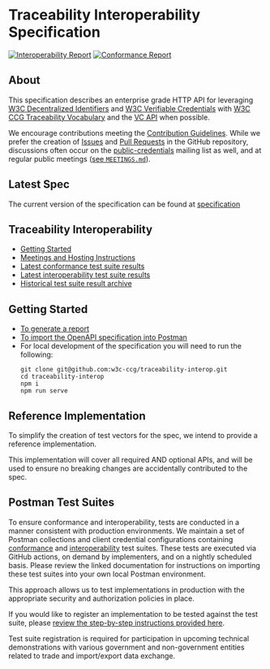 # Traceability Interoperability Specification

[![Interoperability Report](https://github.com/w3c-ccg/traceability-interop/actions/workflows/interoperability-report.yml/badge.svg)](https://github.com/w3c-ccg/traceability-interop/actions/workflows/interoperability-report.yml)
[![Conformance Report](https://github.com/w3c-ccg/traceability-interop/actions/workflows/conformance-run.yml/badge.svg)](https://github.com/w3c-ccg/traceability-interop/actions/workflows/conformance-run.yml)

## About

This specification describes an enterprise grade HTTP API for leveraging 
[W3C Decentralized Identifiers](https://www.w3.org/TR/did-core/) and 
[W3C Verifiable Credentials](https://www.w3.org/TR/vc-data-model/) with 
[W3C CCG Traceability Vocabulary](https://w3c-ccg.github.io/traceability-vocab/) 
and the [VC API](https://w3c-ccg.github.io/vc-api/) when possible.

We encourage contributions meeting the [Contribution
Guidelines](CONTRIBUTING.md). While we prefer the creation of 
[Issues](https://github.com/w3c-ccg/traceability-interop/issues) and 
[Pull Requests](https://github.com/w3c-ccg/traceability-interop/pulls) in the 
GitHub repository, discussions often occur on the
[public-credentials](http://lists.w3.org/Archives/Public/public-credentials/)
mailing list as well, and at regular public meetings ([see `MEETINGS.md`](./MEETINGS.md)).

## Latest Spec

The current version of the specification can be found at [specification](https://w3id.org/traceability/interoperability/openapi)

## Traceability Interoperability

- [Getting Started](#getting-started)
- [Meetings and Hosting Instructions](./MEETINGS.md)
- [Latest conformance test suite results](https://w3id.org/traceability/interoperability/reports/conformance)
- [Latest interoperability test suite results](https://w3id.org/traceability/interoperability/reports/interoperability)
- [Historical test suite result archive](https://w3id.org/traceability/interoperability/reports/archive)

## Getting Started



- [To generate a report](./reporting/README.md)
- [To import the OpenAPI specification into Postman](./OPENAPI.md)
- For local development of the specification you will need to run the following: 
  ```
  git clone git@github.com:w3c-ccg/traceability-interop.git
  cd traceability-interop
  npm i
  npm run serve
  ```


## Reference Implementation

To simplify the creation of test vectors for the spec, we intend to provide 
a reference implementation.

This implementation will cover all required AND optional APIs, and will be 
used to ensure no breaking changes are accidentally contributed to the spec.

## Postman Test Suites

To ensure conformance and interoperability, tests are conducted in a manner 
consistent with production environments. We maintain a set of Postman 
collections and client credential configurations containing 
[conformance](./tests) and [interoperability](./docs/tutorials) test suites. 
These tests are executed via GitHub actions, on demand by implementers, and 
on a nightly scheduled basis. Please review the linked documentation for 
instructions on importing these test suites into your own local Postman 
environment.

This approach allows us to test implementations in production with the 
appropriate security and authorization policies in place.

If you would like to register an implementation to be tested against the test 
suite, please 
[review the step-by-step instructions provided here](./environment-setup/README.md).

Test suite registration is required for participation in upcoming technical 
demonstrations with various government and non-government entities related to 
trade and import/export data exchange.

